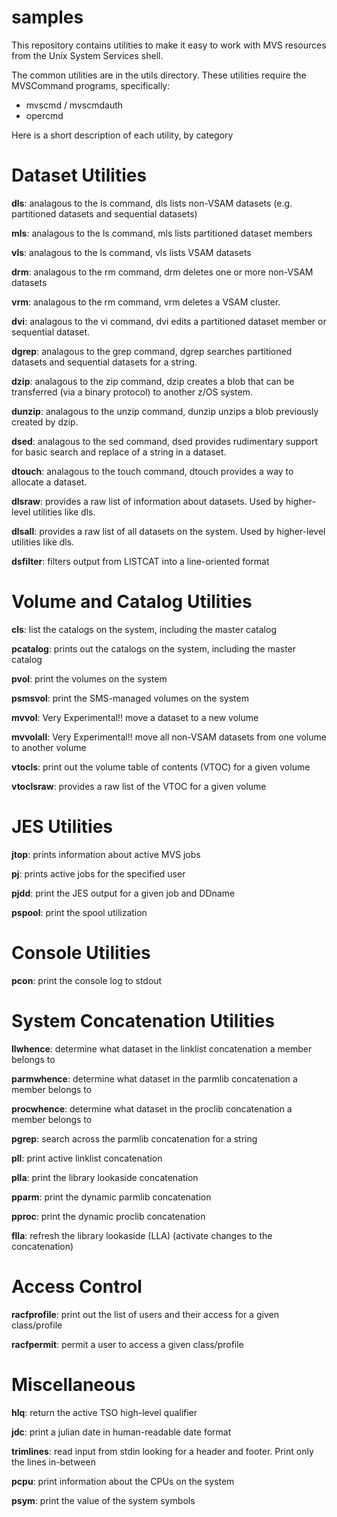# samples

This repository contains utilities to make it easy to work with MVS resources from the Unix System Services shell.

The common utilities are in the utils directory. These utilities require the MVSCommand programs, specifically:

 * mvscmd / mvscmdauth
 * opercmd
 
Here is a short description of each utility, by category

# Dataset Utilities

**dls**: analagous to the ls command, dls lists non-VSAM datasets (e.g. partitioned datasets and sequential datasets)

**mls**: analagous to the ls command, mls lists partitioned dataset members

**vls**: analagous to the ls command, vls lists VSAM datasets

**drm**: analagous to the rm command, drm deletes one or more non-VSAM datasets

**vrm**: analagous to the rm command, vrm deletes a VSAM cluster.

**dvi**: analagous to the vi command, dvi edits a partitioned dataset member or sequential dataset.

**dgrep**: analagous to the grep command, dgrep searches partitioned datasets and sequential datasets for a string.

**dzip**: analagous to the zip command, dzip creates a blob that can be transferred (via a binary protocol) to another z/OS system.

**dunzip**: analagous to the unzip command, dunzip unzips a blob previously created by dzip.

**dsed**: analagous to the sed command, dsed provides rudimentary support for basic search and replace of a string in a dataset.

**dtouch**: analagous to the touch command, dtouch provides a way to allocate a dataset.

**dlsraw**: provides a raw list of information about datasets. Used by higher-level utilities like dls.

**dlsall**: provides a raw list of all datasets on the system. Used by higher-level utilities like dls.

**dsfilter**: filters output from LISTCAT into a line-oriented format

# Volume and Catalog Utilities

**cls**: list the catalogs on the system, including the master catalog

**pcatalog**: prints out the catalogs on the system, including the master catalog

**pvol**: print the volumes on the system

**psmsvol**: print the SMS-managed volumes on the system

**mvvol**: Very Experimental!! move a dataset to a new volume 

**mvvolall**: Very Experimental!! move all non-VSAM datasets from one volume to another volume

**vtocls**: print out the volume table of contents (VTOC) for a given volume

**vtoclsraw**: provides a raw list of the VTOC for a given volume

# JES Utilities

**jtop**: prints information about active MVS jobs

**pj**: prints active jobs for the specified user

**pjdd**: print the JES output for a given job and DDname

**pspool**: print the spool utilization

# Console Utilities

**pcon**: print the console log to stdout

# System Concatenation Utilities

**llwhence**: determine what dataset in the linklist concatenation a member belongs to

**parmwhence**: determine what dataset in the parmlib concatenation a member belongs to

**procwhence**: determine what dataset in the proclib concatenation a member belongs to

**pgrep**: search across the parmlib concatenation for a string

**pll**: print active linklist concatenation

**plla**: print the library lookaside concatenation

**pparm**: print the dynamic parmlib concatenation

**pproc**: print the dynamic proclib concatenation

**flla**: refresh the library lookaside (LLA) (activate changes to the concatenation)

# Access Control

**racfprofile**: print out the list of users and their access for a given class/profile

**racfpermit**: permit a user to access a given class/profile

# Miscellaneous

**hlq**: return the active TSO high-level qualifier

**jdc**: print a julian date in human-readable date format

**trimlines**: read input from stdin looking for a header and footer. Print only the lines in-between

**pcpu**: print information about the CPUs on the system

**psym**: print the value of the system symbols







